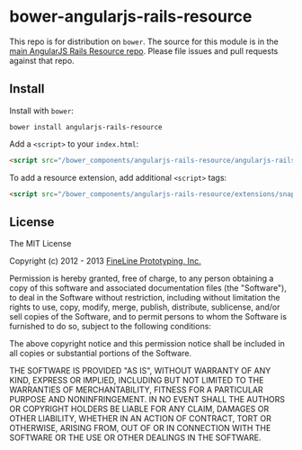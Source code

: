 # bower-angularjs-rails-resource

This repo is for distribution on `bower`. The source for this module is in the
[main AngularJS Rails Resource repo](https://github.com/FineLinePrototyping/angularjs-rails-resource).
Please file issues and pull requests against that repo.

## Install

Install with `bower`:

```shell
bower install angularjs-rails-resource
```

Add a `<script>` to your `index.html`:

```html
<script src="/bower_components/angularjs-rails-resource/angularjs-rails-resource.js"></script>
```

To add a resource extension, add additional `<script>` tags:

```html
<script src="/bower_components/angularjs-rails-resource/extensions/snapshots.js"></script>
```

## License

The MIT License

Copyright (c) 2012 - 2013 [FineLine Prototyping, Inc.](http://www.finelineprototyping.com)

Permission is hereby granted, free of charge, to any person obtaining a copy
of this software and associated documentation files (the "Software"), to deal
in the Software without restriction, including without limitation the rights
to use, copy, modify, merge, publish, distribute, sublicense, and/or sell
copies of the Software, and to permit persons to whom the Software is
furnished to do so, subject to the following conditions:

The above copyright notice and this permission notice shall be included in
all copies or substantial portions of the Software.

THE SOFTWARE IS PROVIDED "AS IS", WITHOUT WARRANTY OF ANY KIND, EXPRESS OR
IMPLIED, INCLUDING BUT NOT LIMITED TO THE WARRANTIES OF MERCHANTABILITY,
FITNESS FOR A PARTICULAR PURPOSE AND NONINFRINGEMENT. IN NO EVENT SHALL THE
AUTHORS OR COPYRIGHT HOLDERS BE LIABLE FOR ANY CLAIM, DAMAGES OR OTHER
LIABILITY, WHETHER IN AN ACTION OF CONTRACT, TORT OR OTHERWISE, ARISING FROM,
OUT OF OR IN CONNECTION WITH THE SOFTWARE OR THE USE OR OTHER DEALINGS IN
THE SOFTWARE.